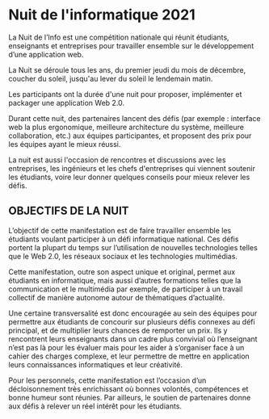 # Nuit de l'informatique 2021

La Nuit de l’Info est une compétition nationale qui réunit étudiants, enseignants et entreprises pour travailler ensemble sur le développement d’une application web.

La Nuit se déroule tous les ans, du premier jeudi du mois de décembre, coucher du soleil, jusqu'au lever du soleil le lendemain matin.

Les participants ont la durée d'une nuit pour proposer, implémenter et packager une application Web 2.0.

Durant cette nuit, des partenaires lancent des défis (par exemple : interface web la plus ergonomique, meilleure architecture du système, meilleure collaboration, etc.) aux équipes participantes, et proposent des prix pour les équipes ayant le mieux réussi.

La nuit est aussi l'occasion de rencontres et discussions avec les entreprises, les ingénieurs et les chefs d'entreprises qui viennent soutenir les étudiants, voire leur donner quelques conseils pour mieux relever les défis.

## OBJECTIFS DE LA NUIT
L’objectif de cette manifestation est de faire travailler ensemble les étudiants voulant participer à un défi informatique national. Ces défis portent la plupart du temps sur l’utilisation de nouvelles technologies telles que le Web 2.0, les réseaux sociaux et les technologies multimédias.

Cette manifestation, outre son aspect unique et original, permet aux étudiants en informatique, mais aussi d’autres formations telles que la communication et le multimédia par exemple, de participer à un travail collectif de manière autonome autour de thématiques d’actualité.

Une certaine transversalité est donc encouragée au sein des équipes pour permettre aux étudiants de concourir sur plusieurs défis connexes au défi principal, et de multiplier leurs chances de remporter un prix. Ils y rencontrent leurs enseignants dans un cadre plus convivial où l’enseignant n’est pas là pour les évaluer mais pour les aider à s’organiser face à un cahier des charges complexe, et leur permettre de mettre en application leurs connaissances informatiques et leur créativité.

Pour les personnels, cette manifestation est l’occasion d’un décloisonnement très enrichissant où bonnes volontés, compétences et bonne humeur sont réunies.
Par ailleurs, le soutien de partenaires donne aux défis à relever un réel intérêt pour les étudiants.
 
